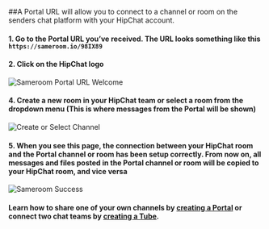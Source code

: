 ##A Portal URL will allow you to connect to a channel or room on the senders chat platform with your HipChat account. 

#### 1. Go to the Portal URL you’ve received. The URL looks something like this `https://sameroom.io/98IX89`

#### 2. Click on the HipChat logo
![Sameroom Portal URL Welcome](https://in.kato.im/4c8bbe1a1338bc5da71ffd614e9be70a5694f208c138479c6de1a784f1d61d89/Sameroom%20HipChat.png)

#### 4. Create a new room in your HipChat team or select a room from the dropdown menu (This is where messages from the Portal will be shown)
![Create or Select Channel](https://in.kato.im/41e640b637b34088f30b1c49800cce589005320c6360bb521adf10dda129a450/Sameroom%20Join%20Portal%20Select%20Room%20HipChat%20Destination.png)

#### 5. When you see this page, the connection between your HipChat room and the Portal channel or room has been setup correctly. From now on, all messages and files posted in the Portal channel or room will be copied to your HipChat room, and vice versa
![Sameroom Success](https://in.kato.im/bc1ac42c1d1d5632a436e92b5b3603422261f99a64c602007a895ecd38973336/Sameroom%20Join%20Portal%20Success%20copy.png)

#### Learn how to share one of your own channels by [creating a Portal](/getting-started/en/portal/slack) or connect two chat teams by [creating a Tube](/getting-started/en/tube/slack).
